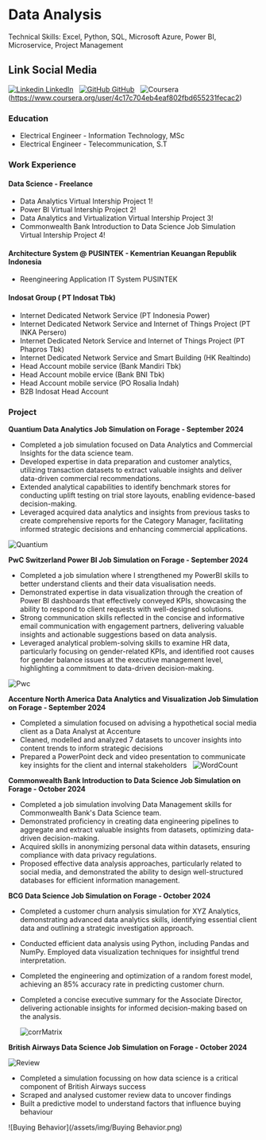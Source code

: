 

# Data Analysis
Technical Skills: Excel, Python, SQL, Microsoft Azure, Power BI, Microservice, Project Management


## Link Social Media
[![Linkedin](https://i.sstatic.net/gVE0j.png) LinkedIn](https://www.linkedin.com/in/burhanudin-badiuzaman4a9204161/)
&nbsp;
[![GitHub](https://i.sstatic.net/tskMh.png) GitHub](https://github.com/burhanudinera2018)
&nbsp;
![Coursera](/assets/img/coursera.png)(https://www.coursera.org/user/4c17c704eb4eaf802fbd655231fecac2)



### Education
- Electrical Engineer - Information Technology, MSc
- Electrical Engineer - Telecommunication, S.T

### Work Experience

#### Data Science - Freelance
- Data Analytics Virtual Intership Project 1!
- Power BI Virtual Intership Project 2!
- Data Analytics and Virtualization Virtual Intership Project 3!
- Commonwealth Bank Introduction to Data Science Job Simulation Virtual Intership Project 4!
  
#### Architecture System @ PUSINTEK - Kementrian Keuangan Republik Indonesia
- Reengineering Application IT System PUSINTEK

#### Indosat Group ( PT Indosat Tbk)
- Internet Dedicated Network Service (PT Indonesia Power)
- Internet Dedicated Network Service and Internet of Things Project (PT INKA Persero)
- Internet Dedicated Netork Service and Internet of Things Project (PT Phapros Tbk)
- Internet Dedicated Network Service and Smart Building (HK Realtindo)
- Head Account mobile service (Bank Mandiri Tbk)
- Head Account mobile ervice (Bank BNI Tbk)
- Head Account mobile service (PO Rosalia Indah)
- B2B Indosat Head Account

### Project

**Quantium Data Analytics Job Simulation on Forage - September 2024**
 * Completed a job simulation focused on Data Analytics and Commercial Insights
   for the data science team.
 * Developed expertise in data preparation and customer analytics, utilizing
   transaction datasets to extract valuable insights and deliver data-driven
   commercial recommendations.
 * Extended analytical capabilities to identify benchmark stores for conducting
   uplift testing on trial store layouts, enabling evidence-based
   decision-making.
 * Leveraged acquired data analytics and insights from previous tasks to create
   comprehensive reports for the Category Manager, facilitating informed
   strategic decisions and enhancing commercial applications.

![Quantium](/assets/img/Quantium.png)


**PwC Switzerland Power BI Job Simulation on Forage - September 2024**


 * Completed a job simulation where I strengthened my PowerBI skills to better
   understand clients and their data visualisation needs.
 * Demonstrated expertise in data visualization through the creation of Power BI
   dashboards that effectively conveyed KPIs, showcasing the ability to respond
   to client requests with well-designed solutions.
 * Strong communication skills reflected in the concise and informative email
   communication with engagement partners, delivering valuable insights and
   actionable suggestions based on data analysis.
 * Leveraged analytical problem-solving skills to examine HR data, particularly
   focusing on gender-related KPIs, and identified root causes for gender
   balance issues at the executive management level, highlighting a commitment
   to data-driven decision-making.

![Pwc](/assets/img/Pwc.png)
 

**Accenture North America Data Analytics and Visualization Job Simulation on
Forage - September 2024**


 * Completed a simulation focused on advising a hypothetical social media client
   as a Data Analyst at Accenture
 * Cleaned, modelled and analyzed 7 datasets to uncover insights into content
   trends to inform strategic decisions
 * Prepared a PowerPoint deck and video presentation to communicate key insights
   for the client and internal stakeholders
    
   ![WordCount](/assets/img/WordCount.png)


**Commonwealth Bank Introduction to Data Science Job Simulation on Forage -
October 2024**


 * Completed a job simulation involving Data Management skills for Commonwealth
   Bank's Data Science team.
 * Demonstrated proficiency in creating data engineering pipelines to aggregate
   and extract valuable insights from datasets, optimizing data-driven
   decision-making.
 * Acquired skills in anonymizing personal data within datasets, ensuring
   compliance with data privacy regulations.
 * Proposed effective data analysis approaches, particularly related to social
   media, and demonstrated the ability to design well-structured databases for
   efficient information management.


**BCG Data Science Job Simulation on Forage - October 2024**

 * Completed a customer churn analysis simulation for XYZ Analytics,
   demonstrating advanced data analytics skills, identifying essential client
   data and outlining a strategic investigation approach.
 * Conducted efficient data analysis using Python, including Pandas and NumPy.
   Employed data visualization techniques for insightful trend interpretation.
 * Completed the engineering and optimization of a random forest model,
   achieving an 85% accuracy rate in predicting customer churn.
 * Completed a concise executive summary for the Associate Director, delivering
   actionable insights for informed decision-making based on the analysis.

   ![corrMatrix](/assets/img/corrMatrix.png)

**British Airways Data Science Job Simulation on Forage - October 2024**
  
 ![Review](/assets/img/Review.png)

 * Completed a simulation focussing on how data science is a critical component
   of British Airways success
 * Scraped and analysed customer review data to uncover findings
 * Built a predictive model to understand factors that influence buying
   behaviour

 ![Buying Behavior](/assets/img/Buying Behavior.png)
